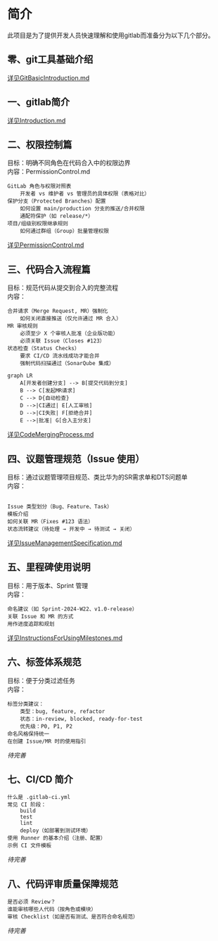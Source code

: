 # 简介
此项目是为了提供开发人员快速理解和使用gitlab而准备分为以下几个部分。
## 零、git工具基础介绍
[详见GitBasicIntroduction.md](./docs/GitBasicIntroduction.md)

## 一、gitlab简介
[详见Introduction.md](./docs/Introduction.md)
## 二、权限控制篇
目标：明确不同角色在代码合入中的权限边界<br>
内容：PermissionControl.md
```
GitLab 角色与权限对照表
    开发者 vs 维护者 vs 管理员的具体权限（表格对比）
保护分支（Protected Branches）配置
    如何设置 main/production 分支的推送/合并权限
    通配符保护（如 release/*）
项目/组级别权限继承规则
    如何通过群组（Group）批量管理权限
```
[详见PermissionControl.md](./docs/PermissionControl.md)<br>
## 三、代码合入流程篇
目标：规范代码从提交到合入的完整流程<br>
内容：
```
合并请求（Merge Request, MR）强制化
    如何关闭直接推送（仅允许通过 MR 合入）
MR 审核规则
    必须至少 X 个审核人批准（企业版功能）
    必须关联 Issue（Closes #123）
状态检查（Status Checks）
    要求 CI/CD 流水线成功才能合并
    强制代码扫描通过（SonarQube 集成）
```
```mermaid
graph LR
    A[开发者创建分支] --> B[提交代码到分支]
    B --> C[发起MR请求]
    C --> D{自动检查}
    D -->|CI通过| E[人工审核]
    D -->|CI失败| F[拒绝合并]
    E -->|批准| G[合入主分支]
```
[详见CodeMergingProcess.md](./docs/CodeMergingProcess.md)<br>
## 四、议题管理规范（Issue 使用）
目标：通过议题管理项目规范、类比华为的SR需求单和DTS问题单<br>
内容：
```

Issue 类型划分（Bug、Feature、Task）
模板介绍
如何关联 MR（Fixes #123 语法）
状态流转建议（待处理 → 开发中 → 待测试 → 关闭）
```
[详见IssueManagementSpecification.md](./docs/IssueManagementSpecification.md)<br>
## 五、里程碑使用说明
目标：用于版本、Sprint 管理<br>
内容：
```
命名建议（如 Sprint-2024-W22、v1.0-release）
关联 Issue 和 MR 的方式
用作进度追踪和规划
```

[详见InstructionsForUsingMilestones.md](./docs/InstructionsForUsingMilestones.md)<br>

## 六、标签体系规范
目标：便于分类过滤任务<br>
内容：
```
标签分类建议：
    类型：bug, feature, refactor
    状态：in-review, blocked, ready-for-test
    优先级：P0, P1, P2
命名风格保持统一
在创建 Issue/MR 时的使用指引    
```

*待完善*
## 七、CI/CD 简介

```
什么是 .gitlab-ci.yml
常见 CI 阶段：
    build
    test
    lint
    deploy（如部署到测试环境）
使用 Runner 的基本介绍（注册、配置）
示例 CI 文件模板
```

*待完善*

## 八、代码评审质量保障规范
```
是否必须 Review？
谁能审核哪些人代码（按角色或模块）
审核 Checklist（如是否有测试、是否符合命名规范）
```

*待完善*